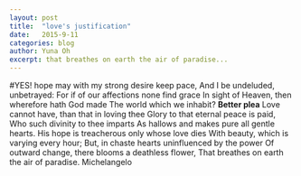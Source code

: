 ```yaml
---
layout: post
title:  "love's justification"
date:   2015-9-11
categories: blog
author: Yuna Oh
excerpt: that breathes on earth the air of paradise...
---
```

#YES!
hope may with my strong desire keep pace,
And I be undeluded, unbetrayed:
For if of our affections none find grace
In sight of Heaven, then wherefore hath God made
The world which we inhabit? **Better plea**
Love cannot have, than that in loving thee
Glory to that eternal peace is paid,
Who such divinity to thee imparts
As hallows and makes pure all gentle hearts.
His hope is treacherous only whose love dies
With beauty, which is varying every hour;
But, in chaste hearts uninfluenced by the power
Of outward change, there blooms a deathless flower,
That breathes on earth the air of paradise.
Michelangelo